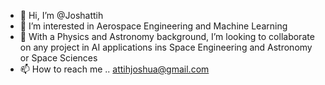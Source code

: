 - 👋 Hi, I’m @Joshattih
- 👀 I’m interested in Aerospace Engineering and Machine Learning 
- 💞️ With a Physics and Astronomy background, I’m looking to collaborate on any project in AI applications ins Space Engineering and Astronomy or Space Sciences
- 📫 How to reach me .. attihjoshua@gmail.com

<!---
Joshattih/Joshattih is a ✨ special ✨ repository because its `README.md` (this file) appears on your GitHub profile.
You can click the Preview link to take a look at your changes.
--->
